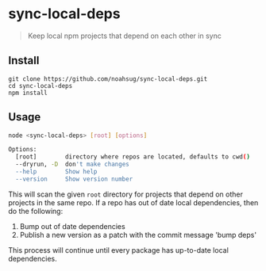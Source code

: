 # sync-local-deps
> Keep local npm projects that depend on each other in sync

## Install
```
git clone https://github.com/noahsug/sync-local-deps.git
cd sync-local-deps
npm install
```

## Usage
```sh
node <sync-local-deps> [root] [options]

Options:
  [root]        directory where repos are located, defaults to cwd()
  --dryrun, -D  don't make changes
  --help        Show help                                              [boolean]
  --version     Show version number                                    [boolean]

```

This will  scan the given `root` directory for projects that depend on other projects in the same repo. If a repo has out of date local dependencies, then do the following:
1. Bump out of date dependencies
2. Publish a new version as a patch with the commit message 'bump deps'

This process will continue until every package has up-to-date local dependencies.
